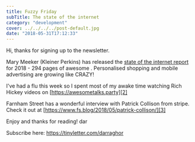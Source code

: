 ```yaml
---
title: Fuzzy Friday
subTitle: The state of the internet
category: "development"
cover: ../../../../post-default.jpg
date: "2018-05-31T17:12:33"
---
```


Hi, thanks for signing up to the newsletter. 

Mary Meeker (Kleiner Perkins) has released the [state of the internet report][1] for 2018 - 294 pages of awesome . Personalised shopping and mobile advertising are growing like CRAZY!  

I've had a flu this week so I spent most of my awake time watching Rich Hickey videos on [https://awesometalks.party][2]

Farnham Street has a wonderful interview with Patrick Collison from stripe. Check it out at [https://www.fs.blog/2018/05/patrick-collison/][3]

Enjoy and thanks for reading!
dar

Subscribe here: https://tinyletter.com/darraghor

[1]: http://kpcbweb2.s3.amazonaws.com/files/121/INTERNET_TRENDS_REPORT_2018.pdf
[2]: https://awesometalks.party
[3]: https://www.fs.blog/2018/05/patrick-collison/